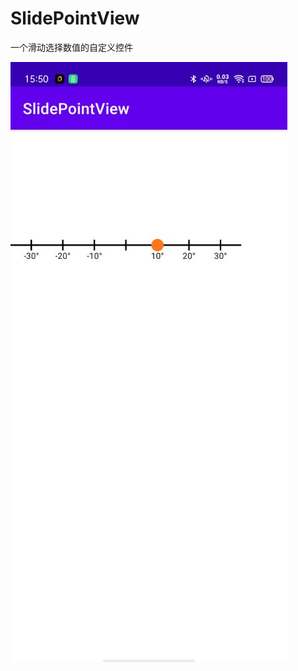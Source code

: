 # SlidePointView
一个滑动选择数值的自定义控件

![image](https://github.com/LeonTsaiCollar/SlidePointView/blob/main/screenshot/SlidePointView.jpg)